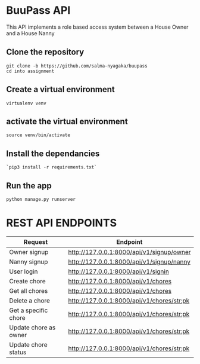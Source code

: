 # BuuPass API

This API implements a role based access system between a House Owner and a House Nanny

## Clone the repository
    git clone -b https://github.com/salma-nyagaka/buupass
    cd into assignment

## Create a virtual environment
  `virtualenv venv`

## activate the virtual environment
 `source venv/bin/activate`
 
## Install the dependancies
    `pip3 install -r requirements.txt`

## Run the app
 `python manage.py runserver`
 

# REST API ENDPOINTS
| Request  | Endpoint |
| ------------- | ------------- |
| Owner signup  | http://127.0.0.1:8000/api/v1/signup/owner |
| Nanny signup  | http://127.0.0.1:8000/api/v1/signup/nanny |
| User login  | http://127.0.0.1:8000/api/v1/signin  |
| Create chore  | http://127.0.0.1:8000/api/v1/chores  |
| Get all chores  | http://127.0.0.1:8000/api/v1/chores  |
| Delete a chore  | http://127.0.0.1:8000/api/v1/chores/<str:pk>  |
| Get a specific chore  | http://127.0.0.1:8000/api/v1/chores/<str:pk>   |
| Update chore as owner  | http://127.0.0.1:8000/api/v1/chores/<str:pk>   |
| Update chore status  | http://127.0.0.1:8000/api/v1/chores/<str:pk>   |

